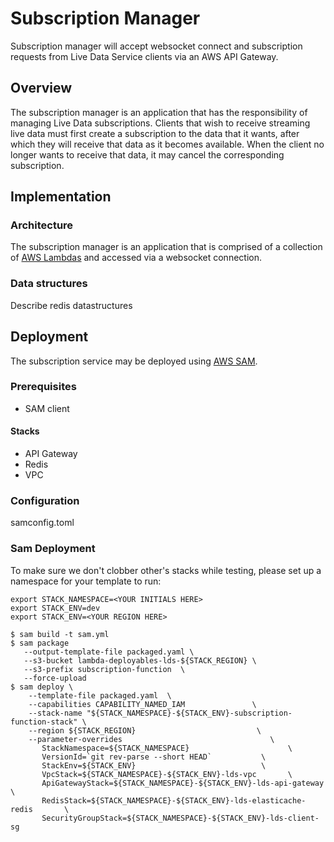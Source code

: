 # Subscription Manager

Subscription manager will accept websocket connect and subscription requests from Live Data Service clients via an AWS
API Gateway.

## Overview

The subscription manager is an application that has the responsibility of managing Live Data subscriptions. Clients that
wish to receive streaming live data must first create a subscription to the data that it wants, after which they will
receive that data as it becomes available. When the client no longer wants to receive that data, it may cancel the
corresponding subscription.

## Implementation

### Architecture

The subscription manager is an application that is comprised of a collection
of [AWS Lambdas](https://docs.aws.amazon.com/lambda/index.html) and accessed via a websocket connection.

### Data structures

Describe redis datastructures

## Deployment

The subscription service may be deployed
using [AWS SAM](https://docs.aws.amazon.com/serverless-application-model/latest/developerguide/what-is-sam.html).

### Prerequisites

- SAM client

#### Stacks

- API Gateway
- Redis
- VPC

### Configuration

samconfig.toml

### Sam Deployment

To make sure we don't clobber other's stacks while testing, please set up a namespace for your template to run:

```shell
export STACK_NAMESPACE=<YOUR INITIALS HERE>
export STACK_ENV=dev
export STACK_ENV=<YOUR REGION HERE>
```

```shell
$ sam build -t sam.yml 
$ sam package 
   --output-template-file packaged.yaml \
   --s3-bucket lambda-deployables-lds-${STACK_REGION} \
   --s3-prefix subscription-function  \
   --force-upload 
$ sam deploy \
    --template-file packaged.yaml  \
    --capabilities CAPABILITY_NAMED_IAM               \
    --stack-name "${STACK_NAMESPACE}-${STACK_ENV}-subscription-function-stack" \
    --region ${STACK_REGION}                           \
    --parameter-overrides                                 \
       StackNamespace=${STACK_NAMESPACE}                      \
       VersionId=`git rev-parse --short HEAD`           \
       StackEnv=${STACK_ENV}                            \
       VpcStack=${STACK_NAMESPACE}-${STACK_ENV}-lds-vpc       \
       ApiGatewayStack=${STACK_NAMESPACE}-${STACK_ENV}-lds-api-gateway       \
       RedisStack=${STACK_NAMESPACE}-${STACK_ENV}-lds-elasticache-redis       \
       SecurityGroupStack=${STACK_NAMESPACE}-${STACK_ENV}-lds-client-sg       
```